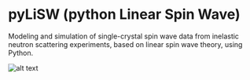 # pyLiSW (python Linear Spin Wave)
 Modeling and simulation of single-crystal spin wave data from inelastic neutron scattering experiments, based on linear spin wave theory, using Python.


![alt text](https://github.com/bingli621/pyLiSW/tree/main/tutorials/1_FM_1d.png)
